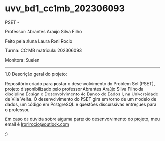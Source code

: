 # uvv_bd1_cc1mb_202306093
PSET - 

Professor: Abrantes Araújo Silva Filho

Feito pela aluna Laura Roni Rocio 

Turma: CC1MB matrícula: 202306093

Monitora: Suelen

____________________________________________________
1.0 Descrição geral do projeto:

Repositório criado para postar o desenvolvimento do Problem Set (PSET), projeto disponibilizado pelo professor Abrantes Araújo Silva Filho da disciplina Design e Desenvolvimento de Banco de Dados I, na Universidade de Vila Velha.
O desenvolvimento do PSET gira em torno de um modelo de dados, um código em PostgreSQL e questões discurssivas entregues para o professor.




Em caso de dúvida sobre alguma parte do desenvolvimento do projeto, meu email é lronirocio@outlook.com

:)
